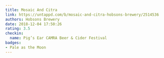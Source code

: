 ```yaml
---
title: Mosaic And Citra
link: https://untappd.com/b/mosaic-and-citra-hobsons-brewery/2514536
authors: Hobsons Brewery
date: 2018-12-04 17:50:26
rating: 3.5
checkin:
  name: Pig’s Ear CAMRA Beer & Cider Festival
badges:
- Pale as the Moon
---
```

